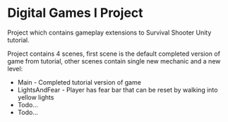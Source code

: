 Digital Games I Project
=======================

Project which contains gameplay extensions to Survival Shooter Unity tutorial.

Project contains 4 scenes, first scene is the default completed version of game from tutorial, other scenes contain
single new mechanic and a new level:
* Main - Completed tutorial version of game
* LightsAndFear - Player has fear bar that can be reset by walking into yellow lights
* Todo...
* Todo...

